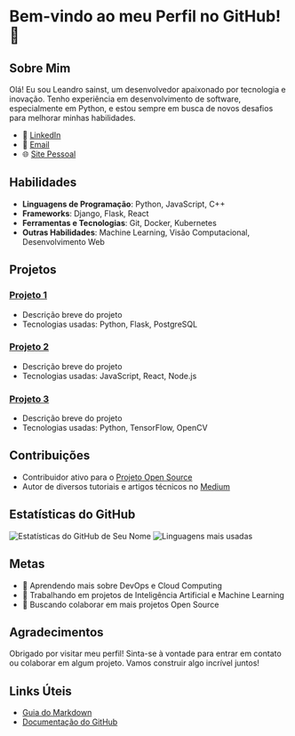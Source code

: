 <!--
README.md para seu perfil no GitHub
-->

<!-- Título do seu perfil -->
# Bem-vindo ao meu Perfil no GitHub! 👋

<!-- Seção sobre você -->
## Sobre Mim

<!-- Adicione uma breve descrição sobre quem você é, seu background e interesses -->
Olá! Eu sou Leandro sainst, um desenvolvedor apaixonado por tecnologia e inovação. Tenho experiência em desenvolvimento de software, especialmente em Python, e estou sempre em busca de novos desafios para melhorar minhas habilidades.

<!-- Links para redes sociais e contatos -->
- 💼 [LinkedIn](https://www.linkedin.com/in/seu-perfil)
- 📧 [Email](mailto:seu-email@exemplo.com)
- 🌐 [Site Pessoal](https://seusite.com)

<!-- Seção de habilidades -->
## Habilidades

<!-- Liste suas principais habilidades e tecnologias que você domina -->
- **Linguagens de Programação**: Python, JavaScript, C++
- **Frameworks**: Django, Flask, React
- **Ferramentas e Tecnologias**: Git, Docker, Kubernetes
- **Outras Habilidades**: Machine Learning, Visão Computacional, Desenvolvimento Web

<!-- Seção de projetos -->
## Projetos

<!-- Destaque alguns projetos importantes que você trabalhou, incluindo links para os repositórios -->
### [Projeto 1](https://github.com/seu-usuario/projeto1)
- Descrição breve do projeto
- Tecnologias usadas: Python, Flask, PostgreSQL

### [Projeto 2](https://github.com/seu-usuario/projeto2)
- Descrição breve do projeto
- Tecnologias usadas: JavaScript, React, Node.js

### [Projeto 3](https://github.com/seu-usuario/projeto3)
- Descrição breve do projeto
- Tecnologias usadas: Python, TensorFlow, OpenCV

<!-- Seção de contribuições -->
## Contribuições

<!-- Mostre como você tem contribuído para a comunidade de código aberto -->
- Contribuidor ativo para o [Projeto Open Source](https://github.com/projeto-open-source)
- Autor de diversos tutoriais e artigos técnicos no [Medium](https://medium.com/@seu-usuario)

<!-- Seção de estatísticas do GitHub -->
## Estatísticas do GitHub

<!-- Widgets para mostrar suas estatísticas do GitHub -->
![Estatísticas do GitHub de Seu Nome](https://github-readme-stats.vercel.app/api?username=seu-usuario&show_icons=true&theme=radical)
![Linguagens mais usadas](https://github-readme-stats.vercel.app/api/top-langs/?username=seu-usuario&layout=compact&theme=radical)

<!-- Seção de metas -->
## Metas

<!-- Liste algumas de suas metas e objetivos futuros como desenvolvedor -->
- 🌱 Aprendendo mais sobre DevOps e Cloud Computing
- 🔭 Trabalhando em projetos de Inteligência Artificial e Machine Learning
- 🤝 Buscando colaborar em mais projetos Open Source

<!-- Seção de agradecimentos -->
## Agradecimentos

<!-- Agradeça a todos que contribuíram para seu crescimento e desenvolvimento -->
Obrigado por visitar meu perfil! Sinta-se à vontade para entrar em contato ou colaborar em algum projeto. Vamos construir algo incrível juntos!

<!-- Links úteis -->
## Links Úteis

<!-- Adicione links para tutoriais, artigos, ou qualquer outro recurso que você ache relevante -->
- [Guia do Markdown](https://www.markdownguide.org/)
- [Documentação do GitHub](https://docs.github.com/)

<!-- Fim do README.md -->
